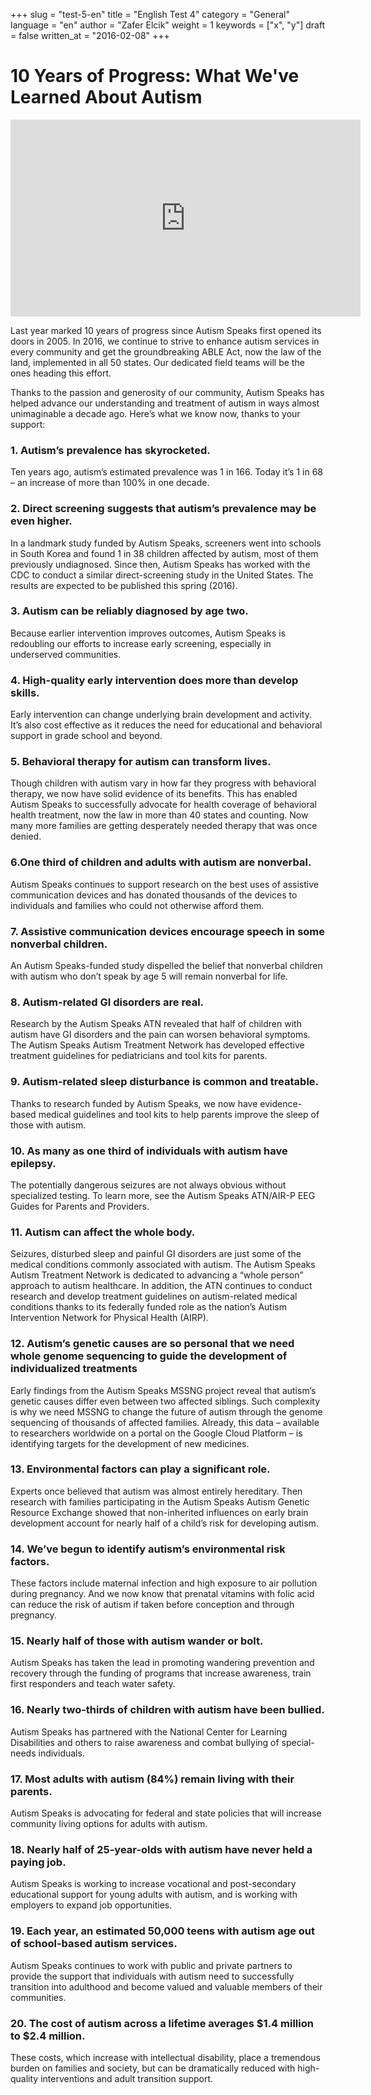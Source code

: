 +++
slug = "test-5-en"
title = "English Test 4"
category = "General"
language = "en"
author = "Zafer Elcik"
weight = 1
keywords = ["x", "y"]
draft = false
written_at = "2016-02-08"
+++
# 10 Years of Progress: What We've Learned About Autism

<div class="center"><iframe width="560" height="315" class="" src="https://www.youtube.com/embed/fENFwLqhjSE" frameborder="0" allowfullscreen></iframe></div>

Last year marked 10 years of progress since Autism Speaks first opened its doors in 2005.  In 2016, we continue to strive to enhance autism services in every community and get the groundbreaking ABLE Act, now the law of the land, implemented in all 50 states. Our dedicated field teams will be the ones heading this effort.

Thanks to the passion and generosity of our community, Autism Speaks has helped advance our understanding and treatment of autism in ways almost unimaginable a decade ago. Here’s what we know now, thanks to your support:

### 1. Autism’s prevalence has skyrocketed. 

Ten years ago, autism’s estimated prevalence was 1 in 166. Today it’s 1 in 68 – an increase of more than 100% in one decade.

### 2. Direct screening suggests that autism’s prevalence may be even higher.

In a landmark study funded by Autism Speaks, screeners went into schools in South Korea and found 1 in 38 children affected by autism, most of them previously undiagnosed. Since then, Autism Speaks has worked with the CDC to conduct a similar direct-screening study in the United States. The results are expected to be published this spring (2016).

### 3. Autism can be reliably diagnosed by age two.

Because earlier intervention improves outcomes, Autism Speaks is redoubling our efforts to increase early screening, especially in underserved communities.

### 4. High-quality early intervention does more than develop skills.

Early intervention can change underlying brain development and activity. It’s also cost effective as it reduces the need for educational and behavioral support in grade school and beyond.

### 5. Behavioral therapy for autism can transform lives.

Though children with autism vary in how far they progress with behavioral therapy, we now have solid evidence of its benefits. This has enabled Autism Speaks to successfully advocate for health coverage of behavioral health treatment, now the law in more than 40  states and counting. Now many more families are getting desperately needed therapy that was once denied.

### 6.One third of children and adults with autism are nonverbal.

Autism Speaks continues to support research on the best uses of assistive communication devices and has donated thousands of the devices to individuals and families who could not otherwise afford them.

### 7. Assistive communication devices encourage speech in some nonverbal children.

An Autism Speaks-funded study dispelled the belief that nonverbal children with autism who don’t speak by age 5 will remain nonverbal for life.

### 8. Autism-related GI disorders are real.

Research by the Autism Speaks ATN revealed that half of children with autism have GI disorders and the pain can worsen behavioral symptoms. The Autism Speaks Autism Treatment Network has developed effective treatment guidelines for pediatricians and tool kits for parents.

### 9. Autism-related sleep disturbance is common and treatable.

Thanks to research funded by Autism Speaks, we now have evidence-based medical guidelines and tool kits to help parents improve the sleep of those with autism.

### 10. As many as one third of individuals with autism have epilepsy.

The potentially dangerous seizures are not always obvious without specialized testing. To learn more, see the Autism Speaks ATN/AIR-P EEG Guides for Parents and Providers.

### 11. Autism can affect the whole body.

Seizures, disturbed sleep and painful GI disorders are just some of the medical conditions commonly associated with autism. The Autism Speaks Autism Treatment Network is dedicated to advancing a “whole person” approach to autism healthcare. In addition, the ATN continues to conduct research and develop treatment guidelines on autism-related medical conditions thanks to its federally funded role as the nation’s Autism Intervention Network for Physical Health (AIRP).

### 12. Autism’s genetic causes are so personal that we need whole genome sequencing to guide the development of individualized treatments

Early findings from the Autism Speaks MSSNG project reveal that autism’s genetic causes differ even between two affected siblings. Such complexity is why we need MSSNG to change the future of autism through the genome sequencing of thousands of affected families. Already, this data – available to researchers worldwide on a portal on the Google Cloud Platform – is identifying targets for the development of new medicines.

### 13. Environmental factors can play a significant role.

Experts once believed that autism was almost entirely hereditary. Then research with families participating in the Autism Speaks Autism Genetic Resource Exchange showed that non-inherited influences on early brain development account for nearly half of a child’s risk for developing autism.

### 14. We’ve begun to identify autism’s environmental risk factors.

These factors include maternal infection and high exposure to air pollution during pregnancy. And we now know that prenatal vitamins with folic acid can reduce the risk of autism if taken before conception and through pregnancy.

### 15. Nearly half of those with autism wander or bolt.

Autism Speaks has taken the lead in promoting wandering prevention and recovery through the funding of programs that increase awareness, train first responders and teach water safety.

### 16. Nearly two-thirds of children with autism have been bullied.

Autism Speaks has partnered with the National Center for Learning Disabilities and others to raise awareness and combat bullying of special-needs individuals.

### 17. Most adults with autism (84%) remain living with their parents.

Autism Speaks is advocating for federal and state policies that will increase community living options for adults with autism.

### 18. Nearly half of 25-year-olds with autism have never held a paying job.

Autism Speaks is working to increase vocational and post-secondary educational support for young adults with autism, and is working with employers to expand job opportunities.

### 19. Each year, an estimated 50,000 teens with autism age out of school-based autism services.

Autism Speaks continues to work with public and private partners to provide the support that individuals with autism need to successfully transition into adulthood and become valued and valuable members of their communities.

### 20. The cost of autism across a lifetime averages $1.4 million to $2.4 million.

These costs, which increase with intellectual disability, place a tremendous burden on families and society, but can be dramatically reduced with high-quality interventions and adult transition support.
